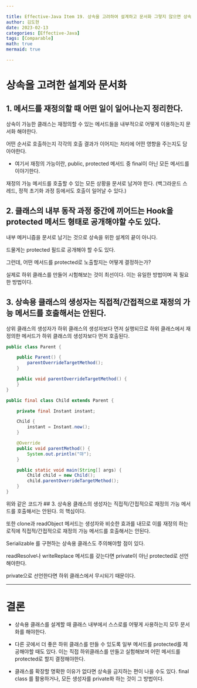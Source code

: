 ```yaml
---

title: Effective-Java Item 19. 상속을 고려하여 설계하고 문서화 그렇지 않으면 상속을 금지하기
author: 김도현
date: 2023-02-13
categories: [Effective-Java]
tags: [Comparable]
math: true
mermaid: true

---
```


# 상속을 고려한 설계와 문서화

## 1. 메서드를 재정의할 때 어떤 일이 일어나는지 정리한다.

상속이 가능한 클래스는 재정의할 수 있는 메서드들을 내부적으로 어떻게 이용하는지 문서화 해야한다.

어떤 순서로 호출하는지 각각의 호출 결과가 이어지는 처리에 어떤 영향을 주는지도 담아야한다.

- 여기서 재정의 가능이란, public, protected 메서드 중 final이 아닌 모든 메서드를 이야기한다.

재정의 가능 메서드를 호출할 수 있는 모든 상황을 문서로 남겨야 한다. (백그라운드 스레드, 정적 초기화 과정 등에서도 호출이 일어날 수 있다.)

## 2. 클래스의 내부 동작 과정 중간에 끼어드는 Hook을 protected 메서드 형태로 공개해야할 수도 있다.

내부 메커니즘을 문서로 남기는 것으로 상속을 위한 설계의 끝이 아니다.

드물게는 protected 필드로 공개해야 할 수도 있다.

그런데, 어떤 메서드를 protected로 노출할지는 어떻게 결정하는가?

실제로 하위 클래스를 만들어 시험해보는 것이 최선이다. 이는 유일한 방법이며 꼭 필요한 방법이다.

## 3. 상속용 클래스의 생성자는 직접적/간접적으로 재정의 가능 메서드를 호출해서는 안된다.

상위 클래스의 생성자가 하위 클래스의 생성자보다 먼저 실행되므로 하위 클래스에서 재정의한 메서드가 하위 클래스의 생성자보다 먼저 호출된다.

```java
public class Parent {

    public Parent() {
        parentOverrideTargetMethod();
    }

    public void parentOverrideTargetMethod() {
    }
}

public final class Child extends Parent {

    private final Instant instant;

    Child {
        instant = Instant.now();
    }

    @Override
    public void parentMethod() {
        System.out.println("먀");
    }

    public static void main(String[] args) {
        Child child = new Child();
        child.parentOverrideTargetMethod();
    }
}
```

위와 같은 코드가 ## 3. 상속용 클래스의 생성자는 직접적/간접적으로 재정의 가능 메서드를 호출해서는 안된다. 의 핵심이다.

또한 clone과 readObject 메서드는 생성자와 비슷한 효과를 내므로 이를 재정의 하는 로직에 직접적/간접적으로 재정의 가능 메서드를 호출해서는 안된다.

Serializable 를 구현하는 상속용 클래스도 주의해야할 점이 있다.

readResolve나 writeReplace 메서드를 갖는다면 private이 아닌 protected로 선언해야한다.

private으로 선언한다면 하위 클래스에서 무시되기 때문이다.

---

# 결론

- 상속용 클래스를 설계할 때 클래스 내부에서 스스로를 어떻게 사용하는지 모두 문서화를 해야한다.

- 다른 곳에서 더 좋은 하위 클래스를 만들 수 있도록 일부 메서드를 protected를 제공해야할 때도 있다. 이는 직접 하위클래스를 만들고 실험해보며 어떤 메서드를 protected로 할지 결정해야한다.

- 클래스를 확장할 명확한 이유가 없다면 상속을 금지하는 편이 나을 수도 있다. final class 를 활용하거나, 모든 생성자를 private화 하는 것이 그 방법이다.
